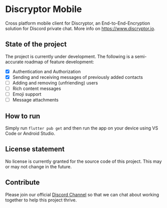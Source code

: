 # Discryptor Mobile

Cross platform mobile client for Discryptor, an End-to-End-Encryption solution for Discord private chat.
More info on <https://www.discryptor.io>.

## State of the project

The project is currently under development. The following is a semi-accurate roadmap of feature development:

- [x] Authentication and Authorization
- [x] Sending and receiving messages of previously added contacts
- [ ] Adding and removing (unfriending) users
- [ ] Rich content messages
- [ ] Emoji support
- [ ] Message attachments

## How to run

Simply run `flutter pub get` and then run the app on your device using VS Code or Android Studio.

## License statement

No license is currently granted for the source code of this project. This may or may not change in the future.

## Contribute

Please join our official [Discord Channel](https://discord.gg/8PgCfKC6G5) so that we can chat about working together to help this project thrive.
